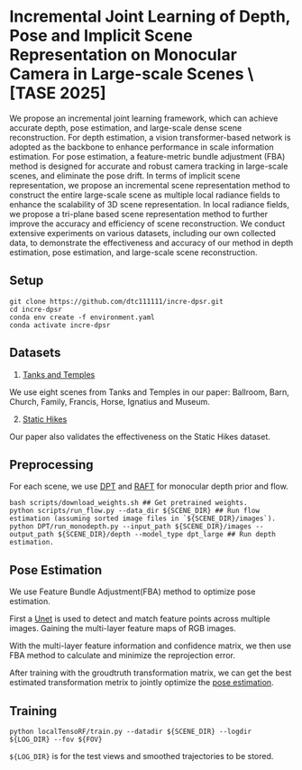 # Incremental Joint Learning of Depth, Pose and Implicit Scene Representation on Monocular Camera in Large-scale Scenes \\ [TASE 2025] 
We propose an incremental joint learning framework, which can achieve accurate depth, pose estimation, and large-scale dense scene reconstruction. For depth estimation, a vision transformer-based network is adopted as the backbone to enhance performance in scale information estimation. For pose estimation, a feature-metric bundle adjustment (FBA) method is designed for accurate and robust camera tracking in large-scale scenes, and eliminate the pose drift. In terms of implicit scene representation, we propose an incremental scene representation method to construct the entire large-scale scene as multiple local radiance fields to enhance the scalability of 3D scene representation. In local radiance fields, we propose a tri-plane based scene representation method to further improve the accuracy and efficiency of scene reconstruction. We conduct extensive experiments on various datasets, including our own collected data, to demonstrate the effectiveness and accuracy of our method in depth estimation, pose estimation, and large-scale scene reconstruction.

## Setup
```
git clone https://github.com/dtc111111/incre-dpsr.git
cd incre-dpsr
conda env create -f environment.yaml
conda activate incre-dpsr
```

## Datasets
1. [Tanks and Temples](https://www.robots.ox.ac.uk/~wenjing/Tanks.zip)

We use eight scenes from Tanks and Temples in our paper: Ballroom, Barn, Church, Family, Francis, Horse, Ignatius and Museum.

2. [Static Hikes](https://drive.google.com/file/d/1DngTRNuZZXpho8-2cjpToa3lGWzxgwqL/view?usp=drive_link)

Our paper also validates the effectiveness on the Static Hikes dataset.

## Preprocessing
For each scene, we use [DPT](https://github.com/isl-org/DPT) and [RAFT](https://github.com/princeton-vl/RAFT) for monocular depth prior and flow.
```
bash scripts/download_weights.sh ## Get pretrained weights.
python scripts/run_flow.py --data_dir ${SCENE_DIR} ## Run flow estimation (assuming sorted image files in `${SCENE_DIR}/images`).
python DPT/run_monodepth.py --input_path ${SCENE_DIR}/images --output_path ${SCENE_DIR}/depth --model_type dpt_large ## Run depth estimation.
```

## Pose Estimation
We use Feature Bundle Adjustment(FBA) method to optimize pose estimation. 

First a [Unet](localTensoRF/models/unet.py) is used to detect and match feature points across multiple images. Gaining the multi-layer feature maps of RGB images.

With the multi-layer feature information and confidence matrix, we then use FBA method to calculate and minimize the reprojection error. 

After training with the groudtruth transformation matrix, we can get the best estimated transformation metrix to jointly optimize the [pose estimation](localTensoRF/models/poses.py).


## Training
```
python localTensoRF/train.py --datadir ${SCENE_DIR} --logdir ${LOG_DIR} --fov ${FOV}
```
`${LOG_DIR}` is for the test views and smoothed trajectories to be stored.





